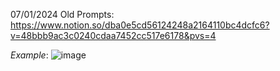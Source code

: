 07/01/2024 Old Prompts: https://www.notion.so/dba0e5cd56124248a2164110bc4dcfc6?v=48bbb9ac3c0240cdaa7452cc517e6178&pvs=4

*Example*:
![image](https://github.com/NDAR123909/Prompt-Hub-Fine-Tuning-Edits/assets/149982776/afa21cd1-644f-4f1d-839e-04218f800a1d)
